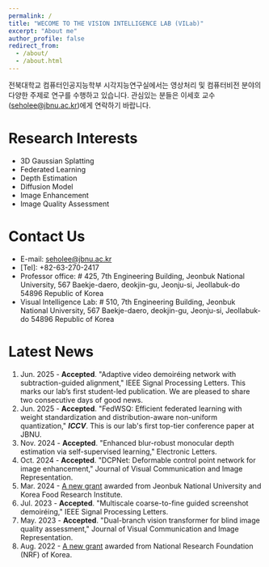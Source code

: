 ```yaml
---
permalink: /
title: "WECOME TO THE VISION INTELLIGENCE LAB (VILab)"
excerpt: "About me"
author_profile: false
redirect_from: 
  - /about/
  - /about.html
---
```


전북대학교 컴퓨터인공지능학부 시각지능연구실에서는 영상처리 및 컴퓨터비전 분야의 다양한 주제로 연구를 수행하고 있습니다. 관심있는 분들은 이세호 교수(seholee@jbnu.ac.kr)에게 연락하기 바랍니다.



Research Interests
======
* 3D Gaussian Splatting
* Federated Learning
* Depth Estimation
* Diffusion Model
* Image Enhancement
* Image Quality Assessment

Contact Us
=====
* E-mail: seholee@jbnu.ac.kr
* \[Tel\]: +82-63-270-2417
* Professor office: # 425, 7th Engineering Building, Jeonbuk National University, 567 Baekje-daero, deokjin-gu, Jeonju-si, Jeollabuk-do 54896 Republic of Korea
* Visual Intelligence Lab: # 510, 7th Engineering Building, Jeonbuk National University, 567 Baekje-daero, deokjin-gu, Jeonju-si, Jeollabuk-do 54896 Republic of Korea

Latest News
=====
1. Jun. 2025 - <b>Accepted</b>. "Adaptive video demoiréing network with subtraction-guided alignment," IEEE Signal Processing Letters. This marks our lab’s first student-led publication. We are pleased to share two consecutive days of good news.
1. Jun. 2025 - <b>Accepted</b>. "FedWSQ: Efficient federated learning with weight standardization and distribution-aware non-uniform quantization," <i><b>ICCV</b></i>. This is our lab's first top-tier conference paper at JBNU.
1. Nov. 2024 - <b>Accepted</b>. "Enhanced blur-robust monocular depth estimation via self-supervised learning," Electronic Letters.
1. Oct. 2024 - <b>Accepted</b>. "DCPNet: Deformable control point network for image enhancement," Journal of Visual Communication and Image Representation.
2. Mar. 2024 -  <A href = "https://jbnu-vilab.github.io/projects/" >A new grant</A> awarded from Jeonbuk National University and Korea Food Research Institute.
3. Jul. 2023 - <b>Accepted</b>. "Multiscale coarse-to-fine guided screenshot demoiréing," IEEE Signal Processing Letters.
4. May. 2023 - <b>Accepted</b>. "Dual-branch vision transformer for blind image quality assessment," Journal of Visual Communication and Image Representation.
5. Aug. 2022 - <A href = "https://jbnu-vilab.github.io/projects/" >A new grant</A> awarded from National Research Foundation (NRF) of Korea.
